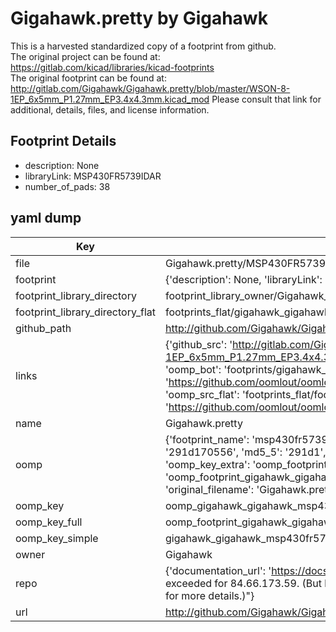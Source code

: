 # Gigahawk.pretty by Gigahawk  
This is a harvested standardized copy of a footprint from github.  
The original project can be found at:  
https://gitlab.com/kicad/libraries/kicad-footprints  
The original footprint can be found at:
http://gitlab.com/Gigahawk/Gigahawk.pretty/blob/master/WSON-8-1EP_6x5mm_P1.27mm_EP3.4x4.3mm.kicad_mod
Please consult that link for additional, details, files, and license information.  
## Footprint Details
* description: None  
* libraryLink: MSP430FR5739IDAR  
* number_of_pads: 38  
## yaml dump  
| Key | Value |  
| --- | --- |  
| file | Gigahawk.pretty/MSP430FR5739IDAR.kicad_mod |  
| footprint | {'description': None, 'libraryLink': 'MSP430FR5739IDAR', 'number_of_pads': 38} |  
| footprint_library_directory | footprint_library_owner/Gigahawk_Gigahawk.pretty |  
| footprint_library_directory_flat | footprints_flat/gigahawk_gigahawk_msp430fr5739idar/working |  
| github_path | http://github.com/Gigahawk/Gigahawk.pretty/blob/master/MSP430FR5739IDAR.kicad_mod |  
| links | {'github_src': 'http://gitlab.com/Gigahawk/Gigahawk.pretty/blob/master/WSON-8-1EP_6x5mm_P1.27mm_EP3.4x4.3mm.kicad_mod', 'github_src_repo': 'https://gitlab.com/kicad/libraries/kicad-footprints', 'oomp_bot': 'footprints/gigahawk_gigahawk_msp430fr5739idar/working', 'oomp_bot_github': 'https://github.com/oomlout/oomlout_oomp_footprint_bot/tree/main/footprints/gigahawk_gigahawk_msp430fr5739idar/working', 'oomp_src_flat': 'footprints_flat/footprints_flat/gigahawk_gigahawk_msp430fr5739idar/working', 'oomp_src_flat_github': 'https://github.com/oomlout/oomlout_oomp_footprint_src/tree/main/footprints_flat/gigahawk_gigahawk_msp430fr5739idar/working'} |  
| name | Gigahawk.pretty |  
| oomp | {'footprint_name': 'msp430fr5739idar', 'library_name': 'gigahawk', 'md5': '291d170556834789a1d0ebd817d704f0', 'md5_10': '291d170556', 'md5_5': '291d1', 'md5_6': '291d17', 'oomp_key': 'oomp_gigahawk_gigahawk_msp430fr5739idar', 'oomp_key_extra': 'oomp_footprint_gigahawk_gigahawk_msp430fr5739idar', 'oomp_key_full': 'oomp_footprint_gigahawk_gigahawk_msp430fr5739idar_291d17', 'oomp_key_simple': 'gigahawk_gigahawk_msp430fr5739idar', 'original_filename': 'Gigahawk.pretty/MSP430FR5739IDAR.kicad_mod', 'owner_name': 'gigahawk'} |  
| oomp_key | oomp_gigahawk_gigahawk_msp430fr5739idar |  
| oomp_key_full | oomp_footprint_gigahawk_gigahawk_msp430fr5739idar |  
| oomp_key_simple | gigahawk_gigahawk_msp430fr5739idar |  
| owner | Gigahawk |  
| repo | {'documentation_url': 'https://docs.github.com/rest/overview/resources-in-the-rest-api#rate-limiting', 'message': "API rate limit exceeded for 84.66.173.59. (But here's the good news: Authenticated requests get a higher rate limit. Check out the documentation for more details.)"} |  
| url | http://github.com/Gigahawk/Gigahawk.pretty |  


